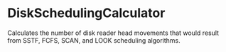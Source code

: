 # DiskSchedulingCalculator
Calculates the number of disk reader head movements that would result from SSTF, FCFS, SCAN, and LOOK scheduling algorithms.
